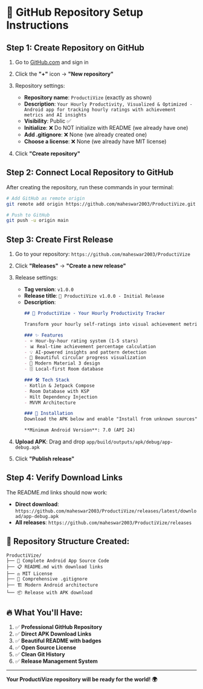 # 🚀 GitHub Repository Setup Instructions

## **Step 1: Create Repository on GitHub**

1. Go to [GitHub.com](https://github.com) and sign in
2. Click the **"+"** icon → **"New repository"**
3. Repository settings:
   - **Repository name**: `ProductiVize` (exactly as shown)
   - **Description**: `Your Hourly Productivity, Visualized & Optimized - Android app for tracking hourly ratings with achievement metrics and AI insights`
   - **Visibility**: Public ✅
   - **Initialize**: ❌ Do NOT initialize with README (we already have one)
   - **Add .gitignore**: ❌ None (we already created one)
   - **Choose a license**: ❌ None (we already have MIT license)

4. Click **"Create repository"**

## **Step 2: Connect Local Repository to GitHub**

After creating the repository, run these commands in your terminal:

```bash
# Add GitHub as remote origin
git remote add origin https://github.com/maheswar2003/ProductiVize.git

# Push to GitHub
git push -u origin main
```

## **Step 3: Create First Release**

1. Go to your repository: `https://github.com/maheswar2003/ProductiVize`
2. Click **"Releases"** → **"Create a new release"**
3. Release settings:
   - **Tag version**: `v1.0.0`
   - **Release title**: `🎉 ProductiVize v1.0.0 - Initial Release`
   - **Description**:
     ```markdown
     ## 🌟 ProductiVize - Your Hourly Productivity Tracker
     
     Transform your hourly self-ratings into visual achievement metrics!
     
     ### ✨ Features
     - ⭐ Hour-by-hour rating system (1-5 stars)
     - 📊 Real-time achievement percentage calculation
     - 💡 AI-powered insights and pattern detection
     - 🎨 Beautiful circular progress visualization
     - 📱 Modern Material 3 design
     - 🗄️ Local-first Room database
     
     ### 🛠 Tech Stack
     - Kotlin & Jetpack Compose
     - Room Database with KSP
     - Hilt Dependency Injection
     - MVVM Architecture
     
     ### 📱 Installation
     Download the APK below and enable "Install from unknown sources" in Android settings.
     
     **Minimum Android Version**: 7.0 (API 24)
     ```

4. **Upload APK**: Drag and drop `app/build/outputs/apk/debug/app-debug.apk`
5. Click **"Publish release"**

## **Step 4: Verify Download Links**

The README.md links should now work:
- **Direct download**: `https://github.com/maheswar2003/ProductiVize/releases/latest/download/app-debug.apk`
- **All releases**: `https://github.com/maheswar2003/ProductiVize/releases`

## **🎯 Repository Structure Created:**

```
ProductiVize/
├── 📱 Complete Android App Source Code
├── 📋 README.md with download links  
├── ⚖️ MIT License
├── 🚫 Comprehensive .gitignore
├── 🏗️ Modern Android architecture
└── 📦 Release with APK download
```

## **🔥 What You'll Have:**

1. ✅ **Professional GitHub Repository**
2. ✅ **Direct APK Download Links**  
3. ✅ **Beautiful README with badges**
4. ✅ **Open Source License**
5. ✅ **Clean Git History**
6. ✅ **Release Management System**

---

**Your ProductiVize repository will be ready for the world! 🌍** 